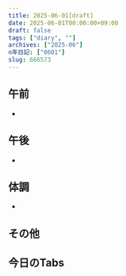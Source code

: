 ```yaml
---
title: 2025-06-01[draft]
date: 2025-06-01T00:00:00+09:00
draft: false
tags: ["diary", ""]
archives: ["2025-06"]
n年日記: ["0601"]
slug: 666573
---
```

## 午前
- 
## 午後
- 
## 体調
- 
## その他
## 今日のTabs